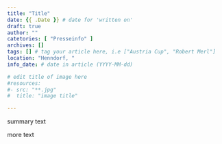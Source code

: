 ```yaml
---
title: "Title"
date: {{ .Date }} # date for 'written on'
draft: true
author: ""
catetories: [ "Presseinfo" ]
archives: []
tags: [] # tag your article here, i.e ["Austria Cup", "Robert Merl"]
location: "Henndorf, "
info_date: # date in article (YYYY-MM-dd)

# edit title of image here
#resources:
#- src: "**.jpg"
#  title: "image title"

---
```


summary text

<!--more-->

more text